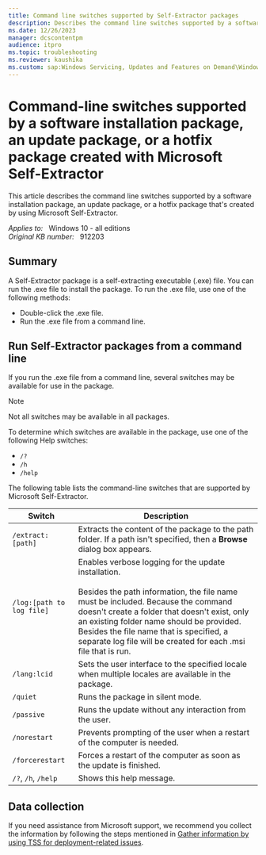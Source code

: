 ```yaml
---
title: Command line switches supported by Self-Extractor packages
description: Describes the command line switches supported by a software installation package, an update package, or a hotfix package created by using Microsoft Self-Extractor.
ms.date: 12/26/2023
manager: dcscontentpm
audience: itpro
ms.topic: troubleshooting
ms.reviewer: kaushika
ms.custom: sap:Windows Servicing, Updates and Features on Demand\Windows Update fails - installation rolls back, csstroubleshoot
---
```

# Command-line switches supported by a software installation package, an update package, or a hotfix package created with Microsoft Self-Extractor

This article describes the command line switches supported by a software installation package, an update package, or a hotfix package that's created by using Microsoft Self-Extractor.

_Applies to:_ &nbsp; Windows 10 - all editions  
_Original KB number:_ &nbsp; 912203

## Summary

A Self-Extractor package is a self-extracting executable (.exe) file. You can run the .exe file to install the package. To run the .exe file, use one of the following methods:

- Double-click the .exe file.
- Run the .exe file from a command line.

## Run Self-Extractor packages from a command line

If you run the .exe file from a command line, several switches may be available for use in the package.

> [!NOTE]
> Not all switches may be available in all packages.

To determine which switches are available in the package, use one of the following Help switches:

- `/?`
- `/h`
- `/help`

The following table lists the command-line switches that are supported by Microsoft Self-Extractor.

| Switch| Description |
|---|---|
| `/extract:[path]`|Extracts the content of the package to the path folder. If a path isn't specified, then a **Browse** dialog box appears.|
| `/log:[path to log file]`|Enables verbose logging for the update installation.<br/><br/>Besides the path information, the file name must be included. Because the command doesn't create a folder that doesn't exist, only an existing folder name should be provided. Besides the file name that is specified, a separate log file will be created for each .msi file that is run.|
| `/lang:lcid`|Sets the user interface to the specified locale when multiple locales are available in the package.|
|`/quiet`|Runs the package in silent mode.|
| `/passive`|Runs the update without any interaction from the user.|
| `/norestart`|Prevents prompting of the user when a restart of the computer is needed.|
| `/forcerestart`|Forces a restart of the computer as soon as the update is finished.|
| `/?`, `/h`, `/help`|Shows this help message.|
  
## Data collection

If you need assistance from Microsoft support, we recommend you collect the information by following the steps mentioned in [Gather information by using TSS for deployment-related issues](../windows-troubleshooters/gather-information-using-tss-deployment.md).
